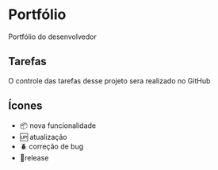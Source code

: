 # Portfólio
Portfólio do desenvolvedor

## Tarefas
O controle das tarefas desse projeto sera realizado no GitHub

## Ícones

- :package: nova funcionalidade
- :up: atualização
- :beetle: correção de bug
- :checkered_flag:release
